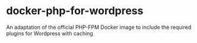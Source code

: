 # docker-php-for-wordpress
An adaptation of the official PHP-FPM Docker image to include the required plugins for Wordpress with caching
